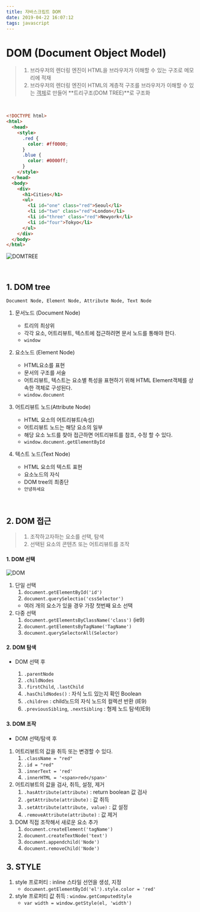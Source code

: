 ```yaml
---
title: 자바스크립트 DOM
date: 2019-04-22 16:07:12
tags: javascript
---
```


# DOM (Document Object Model)

> 1. 브라우저의 렌더링 엔진이 HTML을 브라우저가 이해할 수 있는 구조로 메모리에 적재
> 2. 브라우저의 렌더링 엔진이 HTML의 계층적 구조를 브라우저가 이해할 수 있는 <u>객체</u>로 만들어 **트리구조(DOM TREE)**로 구조화

<br>

```html
<!DOCTYPE html>
<html>
  <head>
    <style>
      .red {
        color: #ff0000;
      }
      .blue {
        color: #0000ff;
      }
    </style>
  </head>
  <body>
    <div>
      <h1>Cities</h1>
      <ul>
        <li id="one" class="red">Seoul</li>
        <li id="two" class="red">London</li>
        <li id="three" class="red">Newyork</li>
        <li id="four">Tokyo</li>
      </ul>
    </div>
  </body>
</html>
```

![DOMTREE](https://poiemaweb.com/img/dom-tree.png)

<br>

## 1. DOM tree

`Document Node, Element Node, Attribute Node, Text Node`

1. 문서노드 (Document Node)

   - 트리의 최상위
   - 각각 요소, 어트리뷰트, 텍스트에 접근하려면 문서 노드를 통해야 한다.
   - `window`

2. 요소노드 (Element Node)

   - HTML요소를 표현
   - 문서의 구조를 서술
   - 어트리뷰트, 텍스트는 요소별 특성을 표현하기 위해 HTML Element객체를 상속한 객체로 구성된다.
   - `window.document`

3. 어트리뷰트 노드(Attribute Node)

   - HTML 요소의 어트리뷰트(속성)
   - 어트리뷰트 노드는 해당 요소의 일부
   - 해당 요소 노드를 찾아 접근하면 어트리뷰트를 참조, 수정 할 수 있다.
   - `window.document.getElementById`

4. 텍스트 노드(Text Node)
   - HTML 요소의 텍스트 표현
   - 요소노드의 자식
   - DOM tree의 최종단
   - `안녕하세요`

<br>

## 2. DOM 접근

> 1. 조작하고자하는 요소를 선택, 탐색
> 2. 선택된 요소의 콘텐츠 또는 어트리뷰트를 조작

#### 1. DOM 선택

![DOM](https://poiemaweb.com/img/select-an-individual-element-node.png)

1. 단일 선택
   1. `document.getElementById('id')`
   2. `document.querySelectio('cssSelector')`
   - 여러 개의 요소가 있을 경우 가장 첫번째 요소 선택
2. 다중 선택
   1. `document.getElementsByClassName('class')` (ie9)
   2. `document.getElementsByTagName('TagName')`
   3. `document.querySelectorAll(Selector)`
      <br>

#### 2. DOM 탐색

- DOM 선택 후

  1. `.parentNode`
  2. `.childNodes`
  3. `.firstChild`, `.lastChild`
  4. `.hasChildNodes()` : 자식 노드 있는지 확인 Boolean
  5. `.children` : child노드의 자식 노드의 컬렉션 반환 (IE9)
  6. `.previousSibling`, `.nextSibling` : 형제 노드 탐색(IE9)
     <br>

#### 3. DOM 조작

- DOM 선택/탐색 후

1. 어트리뷰트의 값을 취득 또는 변경할 수 있다.
   1. `.className = "red"`
   2. `.id = "red"`
   3. `.innerText = 'red'`
   4. `.innerHTML = '<span>red</span>'`
2. 어트리뷰트의 값을 검사, 취득, 설정, 제거
   1. `.hasAttribute(attribute)` : return boolean 값 검사
   2. `.getAttribute(attribute)` : 값 취득
   3. `.setAttribute(attribute, value)` : 값 설정
   4. `.removeAttribute(attribute)` : 값 제거
3. DOM 직접 조작해서 새로운 요소 추가
   1. `document.createElement('tagName')`
   2. `document.createTextNode('text')`
   3. `document.appendchild('Node')`
   4. `document.removeChild('Node')`
      <br>

## 3. STYLE

1. style 프로퍼티 : inline 스타일 선언을 생성, 지정
    - `document.getElementById('el').style.color = 'red'`
3. style 프로퍼티 값 취득 : `window.getComputedStyle`
   - `var width = window.getStyle(el, 'width')`
